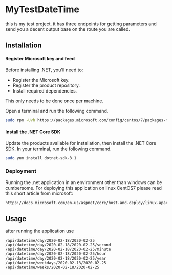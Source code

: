 # MyTestDateTime

this is my test project. it has three endpoints for getting parameters and send you a decent output base on the route you are called. 

## Installation

#### Register Microsoft key and feed
Before installing .NET, you'll need to:

 * Register the Microsoft key.
 * Register the product repository.
 * Install required dependencies.

This only needs to be done once per machine.

Open a terminal and run the following command.

```bash
sudo rpm -Uvh https://packages.microsoft.com/config/centos/7/packages-microsoft-prod.rpm
```

#### Install the .NET Core SDK
Update the products available for installation, then install the .NET Core SDK. In your terminal, run the following command.

```bash
sudo yum install dotnet-sdk-3.1
```
### Deployment
Running the .net application in an environment other than windows can be cumbersome. For deploying this application on linux CentOS7 please read this short article from microsoft:

``` bash
https://docs.microsoft.com/en-us/aspnet/core/host-and-deploy/linux-apache?view=aspnetcore-3.1
```



## Usage

after running the application use 
```.net
/api/datetime/day/2020-02-18/2020-02-25
/api/datetime/day/2020-02-18/2020-02-25/second
/api/datetime/day/2020-02-18/2020-02-25/minute
/api/datetime/day/2020-02-18/2020-02-25/hour
/api/datetime/day/2020-02-18/2020-02-25/year
/api/datetime/weekdays/2020-02-18/2020-02-25
/api/datetime/weeks/2020-02-18/2020-02-25

```